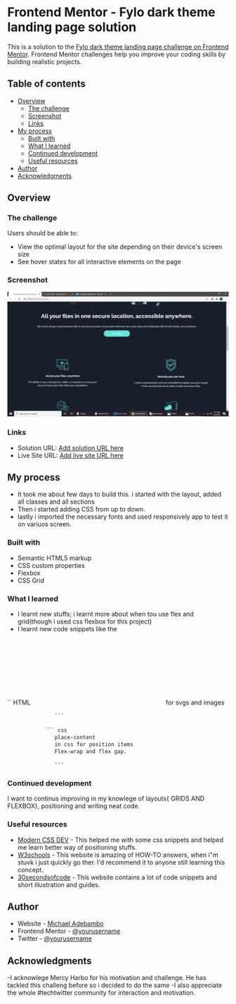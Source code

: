 # Frontend Mentor - Fylo dark theme landing page solution

This is a solution to the [Fylo dark theme landing page challenge on Frontend Mentor](https://www.frontendmentor.io/challenges/fylo-dark-theme-landing-page-5ca5f2d21e82137ec91a50fd). Frontend Mentor challenges help you improve your coding skills by building realistic projects.

## Table of contents

- [Overview](#overview)
  - [The challenge](#the-challenge)
  - [Screenshot](#screenshot)
  - [Links](#links)
- [My process](#my-process)
  - [Built with](#built-with)
  - [What I learned](#what-i-learned)
  - [Continued development](#continued-development)
  - [Useful resources](#useful-resources)
- [Author](#author)
- [Acknowledgments](#acknowledgments)

## Overview

### The challenge

Users should be able to:

- View the optimal layout for the site depending on their device's screen size
- See hover states for all interactive elements on the page

### Screenshot

![](/images/screenshot.png)

### Links

- Solution URL: [Add solution URL here](https://your-solution-url.com)
- Live Site URL: [Add live site URL here](https://your-live-site-url.com)

## My process

- It took me about few days to build this. i started with the layout, added all classes and all sections
- Then i started adding CSS from up to down.
- lastly i imported the necessary fonts and used responsively app to test it on variuos screen.

### Built with

- Semantic HTML5 markup
- CSS custom properties
- Flexbox
- CSS Grid

### What I learned

- I learnt new stuffs; i learnt more about when tou use flex and grid(though i used css flexbox for this project)
- I learnt new code snippets like the

`` HTML
<object></object> for svgs and images

                   ```

                ``` css
                   place-content
                   in css for position items
                   Flex-wrap and flex gap.

                   ```

### Continued development

I want to continus improving in my knowlege of layouts{ GRIDS AND FLEXBOX}, positioning and writing neat code.

### Useful resources

- [Modern CSS DEV](https://www.moderncss.dev) - This helped me with some css snippets and helped me learn better way of positioning stuffs.
- [W3schools](https://www.w3schools.com) - This website is amazing of HOW-TO answers, when i"m stuvk i just quickly go ther. I'd recommend it to anyone still learning this concept.
- [30secondsofcode](https://www.30secondsofcode.com) - This website contains a lot of code snippets and short illustration and guides.

## Author

- Website - [Michael Adebambo](https://www.your-site.com)
- Frontend Mentor - [@yourusername](https://www.frontendmentor.io/profile/yourusername)
- Twitter - [@yourusername](https://www.twitter.com/Mikeoxygen1)

## Acknowledgments

-I acknowlege Mercy Harbo for his motivation and challenge. He has tackled this challeng before so i decided to do the same
-I also appreciate the whole #techtwitter community for interaction and motivation.
